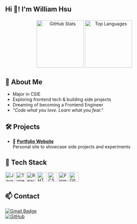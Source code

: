 <h2 align="left">Hi 👋! I'm William Hsu</h2>

###

<div align="center">
  <img src="https://github-readme-stats.vercel.app/api?username=hsumingjen&hide_title=false&hide_rank=false&show_icons=true&include_all_commits=true&count_private=true&theme=tokyonight&locale=en&hide_border=false" height="150" alt="GitHub Stats" />
  <img src="https://github-readme-stats.vercel.app/api/top-langs?username=hsumingjen&layout=compact&card_width=320&langs_count=6&theme=tokyonight&hide_border=false" height="150" alt="Top Languages" />
</div>

###

## 🚀 About Me

- Major in CSIE  
- Exploring frontend tech & building side projects  
- Dreaming of becoming a Frontend Engineer  
- *"Code what you love. Learn what you fear."*

###

## 🛠 Projects

- 🎨 [**Portfolio Website**](https://wzxjzc.github.io)  
  Personal site to showcase side projects and experiments

###

## 🧰 Tech Stack

<div align="left">
  <img src="https://cdn.jsdelivr.net/gh/devicons/devicon/icons/javascript/javascript-original.svg" height="30" alt="JavaScript" />
  <img src="https://cdn.jsdelivr.net/gh/devicons/devicon/icons/typescript/typescript-original.svg" height="30" alt="TypeScript" />
  <img src="https://cdn.jsdelivr.net/gh/devicons/devicon/icons/react/react-original.svg" height="30" alt="React" />
  <img src="https://cdn.jsdelivr.net/gh/devicons/devicon/icons/html5/html5-original.svg" height="30" alt="HTML5" />
  <img src="https://cdn.jsdelivr.net/gh/devicons/devicon/icons/css3/css3-original.svg" height="30" alt="CSS3" />
  <img src="https://cdn.jsdelivr.net/gh/devicons/devicon/icons/figma/figma-original.svg" height="30" alt="Figma" />
  <img src="https://cdn.jsdelivr.net/gh/devicons/devicon/icons/git/git-original.svg" height="30" alt="Git" />
</div>

###

## 📫 Contact

[![Gmail Badge](https://img.shields.io/static/v1?message=Gmail&logo=gmail&label=&color=D14836&logoColor=white&style=for-the-badge)](mailto:william931110@gmail.com)  
[![GitHub](https://img.shields.io/static/v1?message=GitHub&logo=github&label=&color=181717&logoColor=white&style=for-the-badge)](https://github.com/wzxjzc)

###

<br clear="both">


